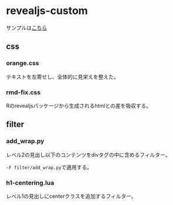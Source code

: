 # revealjs-custom

サンプルは[こちら]()

## css

### orange.css

テキストを左寄せし、全体的に見栄えを整えた。

### rmd-fix.css

Rのrevealjsパッケージから生成されるhtmlとの差を吸収する。

## filter

### add_wrap.py

レベル2の見出し以下のコンテンツをdivタグの中に含めるフィルター。

`-F filter/add_wrap.py`で適用する。

### h1-centering.lua

レベル1の見出しにcenterクラスを追加するフィルター。
